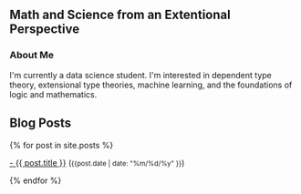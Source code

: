 ## Math and Science from an Extentional Perspective

### About Me

I'm currently a data science student. I'm interested in dependent type theory, extensional type theories, machine learning, and the foundations of logic and mathematics.

## Blog Posts

<div class="content list">
  {% for post in site.posts %}
    <div class="list-item">
    <p class="list-post-title">
        <a href="{{ site.baseurl }}{{ post.url }}">- {{ post.title }}</a> (<small>{{post.date | date: "%m/%d/%y" }}</small>)
        </p>
    </div>
  {% endfor %}
</div>
